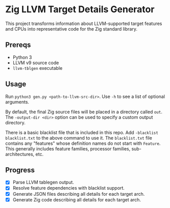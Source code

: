 # Zig LLVM Target Details Generator
This project transforms information about LLVM-supported target features and CPUs into representative code for the Zig standard library.

## Prereqs
- Python 3
- LLVM v9 source code
- `llvm-tblgen` executable

## Usage
Run `python3 gen.py <path-to-llvm-src-dir>`. Use `-h` to see a list of optional arguments.

By default, the final Zig source files will be placed in a directory called `out`.
The `-output-dir <dir>` option can be used to specify a custom output directory.

There is a basic blacklist file that is included in this repo. Add `-blacklist blacklist.txt` to the above command to use it.
The `blacklist.txt` file contains any "features" whose definition names do not start with `Feature`. This generally includes
feature families, processor families, sub-architectures, etc.

## Progress
- [x] Parse LLVM tablegen output.
- [x] Resolve feature dependencies with blacklist support.
- [x] Generate JSON files describing all details for each target arch.
- [x] Generate Zig code describing all details for each target arch.
